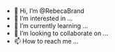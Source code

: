 - 👋 Hi, I’m @RebecaBrand
- 👀 I’m interested in ...
- 🌱 I’m currently learning ...
- 💞️ I’m looking to collaborate on ...
- 📫 How to reach me ...

<!---
RebecaBrand/RebecaBrand is a ✨ special ✨ repository because its `README.md` (this file) appears on your GitHub profile.
You can click the Preview link to take a look at your changes.
--->
